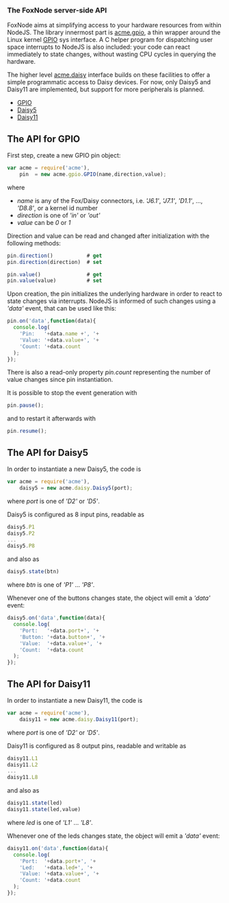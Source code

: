 ### The FoxNode server-side API ###

FoxNode aims at simplifying access to your hardware resources from within NodeJS. The library innermost part is [acme.gpio](/ant9000/FoxNode/tree/master/acme/gpio/), a thin wrapper around the Linux kernel [GPIO](http://www.kernel.org/doc/Documentation/gpio.txt) sys interface. A C helper program for dispatching user space interrupts to NodeJS is also included: your code can react immediately to state changes, without wasting CPU cycles in querying the hardware.

The higher level [acme.daisy](/ant9000/FoxNode/tree/master/daisy/) interface builds on these facilities to offer a simple programmatic access to Daisy devices. For now, only Daisy5 and Daisy11 are implemented, but support for more peripherals is planned.

-  [GPIO](#GPIO)
-  [Daisy5](#Daisy5)
-  [Daisy11](#Daisy11)

<a name="GPIO">The API for GPIO</a>
-----------------------------------

First step, create a new GPIO pin object:

```javascript
var acme = require('acme'),
    pin  = new acme.gpio.GPIO(name,direction,value);
```

where

- *name* is any of the Fox/Daisy connectors, i.e. *'J6.1'*, *'J7.1'*, *'D1.1'*, ..., *'D8.8'*, or a kernel id number
- *direction* is one of *'in'* or *'out'*
- *value* can be *0* or *1*

Direction and value can be read and changed after initialization with the following methods:

```javascript
pin.direction()           # get
pin.direction(direction)  # set

pin.value()               # get
pin.value(value)          # set
```

Upon creation, the pin initializes the underlying hardware in order to react to state changes via interrupts. NodeJS is informed of such changes using a *'data'* event, that can be used like this:

```javascript
pin.on('data',function(data){
  console.log(
    'Pin:   '+data.name +', '+
    'Value: '+data.value+', '+
    'Count: '+data.count
  );
});
```

There is also a read-only property *pin.count* representing the number of value changes since pin instantiation.

It is possible to stop the event generation with 

```javascript
pin.pause();
```

and to restart it afterwards with

```javascript
pin.resume();
```

<a name="Daisy5">The API for Daisy5</a>
---------------------------------------

In order to instantiate a new Daisy5, the code is

```javascript
var acme = require('acme'),
    daisy5 = new acme.daisy.Daisy5(port);
```

where *port* is one of *'D2'* or *'D5'*.

Daisy5 is configured as 8 input pins, readable as

```javascript
daisy5.P1
daisy5.P2
...
daisy5.P8
```

and also as

```javascript
daisy5.state(btn)
```

where *btn* is one of *'P1'* ... *'P8'*.

Whenever one of the buttons changes state, the object will emit a *'data'* event:

```javascript
daisy5.on('data',function(data){
  console.log(
    'Port:   '+data.port+', '+
    'Button: '+data.button+', '+
    'Value:  '+data.value+', '+
    'Count:  '+data.count
  );
});
```

<a name="Daisy11">The API for Daisy11</a>
-----------------------------------------

In order to instantiate a new Daisy11, the code is

```javascript
var acme = require('acme'),
    daisy11 = new acme.daisy.Daisy11(port);
```

where *port* is one of *'D2'* or *'D5'*.

Daisy11 is configured as 8 output pins, readable and writable as

```javascript
daisy11.L1
daisy11.L2
...
daisy11.L8
```

and also as

```javascript
daisy11.state(led)
daisy11.state(led,value)
```

where *led* is one of *'L1'* ... *'L8'*.

Whenever one of the leds changes state, the object will emit a *'data'* event:

```javascript
daisy11.on('data',function(data){
  console.log(
    'Port:  '+data.port+', '+
    'Led:   '+data.led+', '+
    'Value: '+data.value+', '+
    'Count: '+data.count
  );
});
```